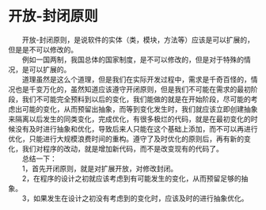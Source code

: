 # 开放-封闭原则

&emsp;&emsp;开放-封闭原则，是说软件的实体（类，模块，方法等）应该是可以扩展的，但是是不可以修改的。<br>
&emsp;&emsp;例如一国两制，我国总体的国家制度，是不可以修改的，但是对于特殊的情况，是可以扩展的。<br>
&emsp;&emsp;道理虽然是这么个道理，但是我们在实际开发过程中，需求是千奇百怪的，情况也是千变万化的，虽然知道应该遵守开闭原则，但是我们不可能在需求的最初阶段，我们不可能完全预料到以后的变化，我们能做的就是在开始阶段，尽可能的考虑出可能的变化，从而预留出抽象，而等到变化发生时，我们就应该立即创建抽象来隔离以后发生的同类变化，完成优化，有很多极烂的代码，就是在最初变化的时候没有及时进行抽象和优化，导致后来人只能在这个基础上添加，而不可以再进行优化，只能进行大规模浪费时间的重构。遵守了及时优化的原则后，再有新的变化，我们对程序的改动，就是增加新代码，而不是改变现有的代码了。<br>
&emsp;&emsp;总结一下：<br>
&emsp;&emsp;1，首先开闭原则，就是对扩展开放，对修改封闭。<br>
&emsp;&emsp;2，在程序的设计之初就应该考虑到有可能发生的变化，从而预留足够的抽象。<br>
&emsp;&emsp;3，如果发生在设计之初没有考虑到的变化时，应该及时的进行抽象优化。<br>